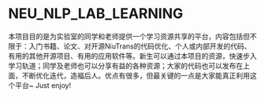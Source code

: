 # NEU_NLP_LAB_LEARNING
本项目目的是为实验室的同学和老师提供一个学习资源共享的平台，内容包括但不限于：入门书籍、论文、对开源NiuTrans的代码优化、个人或内部开发的代码、有用的其他开源项目、有用的应用软件等。新生可以通过本项目的资源，快速步入学习轨道；同学及老师也可以分享有益的各种资源；大家的代码也可以发布在上面，不断优化迭代，造福后人。优点有很多，但最关键的一点是大家能真正利用这个平台~ Just enjoy!
